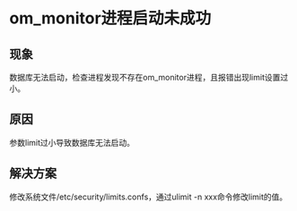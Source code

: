 # om_monitor进程启动未成功

## 现象
数据库无法启动，检查进程发现不存在om_monitor进程，且报错出现limit设置过小。

## 原因
参数limit过小导致数据库无法启动。

## 解决方案
修改系统文件/etc/security/limits.confs，通过ulimit -n xxx命令修改limit的值。